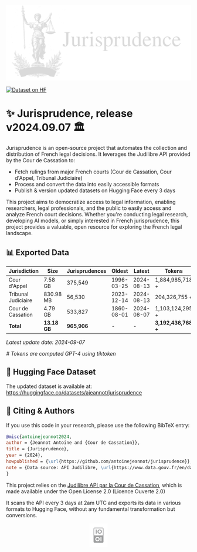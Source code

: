 <p align="center"><img src="https://raw.githubusercontent.com/antoinejeannot/jurisprudence/artefacts/jurisprudence.svg" width=650></p>

[![Dataset on HF](https://huggingface.co/datasets/huggingface/badges/resolve/main/dataset-on-hf-md-dark.svg)](https://huggingface.co/datasets/ajeannot/jurisprudence)

# ✨ Jurisprudence, release v2024.09.07 🏛️

Jurisprudence is an open-source project that automates the collection and distribution of French legal decisions. It leverages the Judilibre API provided by the Cour de Cassation to:

- Fetch rulings from major French courts (Cour de Cassation, Cour d'Appel, Tribunal Judiciaire)
- Process and convert the data into easily accessible formats
- Publish & version updated datasets on Hugging Face every 3 days

This project aims to democratize access to legal information, enabling researchers, legal professionals, and the public to easily access and analyze French court decisions.
Whether you're conducting legal research, developing AI models, or simply interested in French jurisprudence, this project provides a valuable, open resource for exploring the French legal landscape.

## 📊 Exported Data

| Jurisdiction | Size | Jurisprudences | Oldest | Latest | Tokens | Download |
|--------------|------|----------------|--------|--------|--------|----------|
| Cour d'Appel | 7.58 GB | 375,549 | 1996-03-25 | 2024-08-13 | 1,884,985,718 +| [Download](https://huggingface.co/datasets/ajeannot/jurisprudence/resolve/main/cour_d_appel.tar.gz?download=true) |
| Tribunal Judiciaire | 830.98 MB | 56,530 | 2023-12-14 | 2024-08-13 | 204,326,755 +| [Download](https://huggingface.co/datasets/ajeannot/jurisprudence/resolve/main/tribunal_judiciaire.tar.gz?download=true) |
| Cour de Cassation | 4.79 GB | 533,827 | 1860-08-01 | 2024-08-07 | 1,103,124,295 +| [Download](https://huggingface.co/datasets/ajeannot/jurisprudence/resolve/main/cour_de_cassation.tar.gz?download=true) |
| **Total** | **13.18 GB** | **965,906** | - | - | **3,192,436,768 +** | - |

<i>Latest update date: 2024-09-07</i>

<i># Tokens are computed GPT-4 using tiktoken </i>


## 🤗 Hugging Face Dataset

The updated dataset is available at: https://huggingface.co/datasets/ajeannot/jurisprudence

## 🪪 Citing & Authors

If you use this code in your research, please use the following BibTeX entry:
```bibtex
@misc{antoinejeannot2024,
author = {Jeannot Antoine and {Cour de Cassation}},
title = {Jurisprudence},
year = {2024},
howpublished = {\url{https://github.com/antoinejeannot/jurisprudence}},
note = {Data source: API Judilibre, \url{https://www.data.gouv.fr/en/datasets/api-judilibre/}}
}
```

This project relies on the [Judilibre API par la Cour de Cassation](https://www.data.gouv.fr/en/datasets/api-judilibre/), which is made available under the Open License 2.0 (Licence Ouverte 2.0)

It scans the API every 3 days at 2am UTC and exports its data in various formats to Hugging Face, without any fundamental transformation but conversions.

<p align="center"><a href="https://www.etalab.gouv.fr/licence-ouverte-open-licence/" alt="license ouverte / open license"><img src="https://raw.githubusercontent.com/antoinejeannot/jurisprudence/artefacts/license.png" width=50></a></p>

